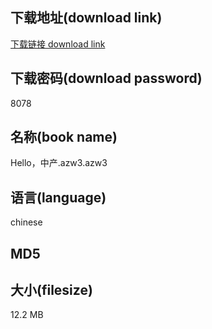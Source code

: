 ## 下载地址(download link)
[下载链接 download link](https://voluble-croquembouche-d321dc.netlify.app/?s=Hello%EF%BC%8C%E4%B8%AD%E4%BA%A7.azw3)

## 下载密码(download password)
8078

## 名称(book name)
Hello，中产.azw3.azw3

## 语言(language)
chinese

## MD5


## 大小(filesize)
12.2 MB
